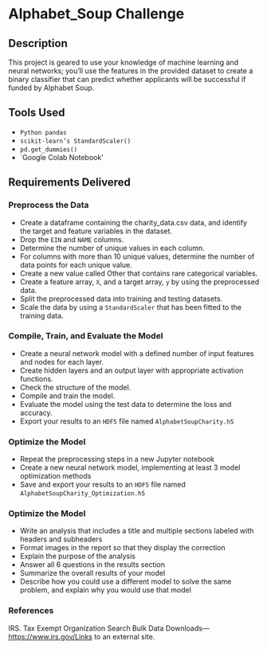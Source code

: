 # Alphabet_Soup Challenge

## Description
This project is geared to use your knowledge of machine learning and neural networks; you’ll use the features in the provided dataset to create a binary classifier that can predict whether applicants will be successful if funded by Alphabet Soup.

## Tools Used
- `Python pandas`
- `scikit-learn’s StandardScaler()`
- `pd.get_dummies()`
- `Google Colab Notebook'
  
## Requirements Delivered 

### Preprocess the Data
- Create a dataframe containing the charity_data.csv data, and identify the target and feature variables in the dataset.
- Drop the `EIN` and `NAME` columns.
- Determine the number of unique values in each column.
- For columns with more than 10 unique values, determine the number of data points for each unique value.
- Create a new value called Other that contains rare categorical variables.
- Create a feature array, `X`, and a target array, `y` by using the preprocessed data.
- Split the preprocessed data into training and testing datasets.
- Scale the data by using a `StandardScaler` that has been fitted to the training data.

### Compile, Train, and Evaluate the Model
- Create a neural network model with a defined number of input features and nodes for each layer.
- Create hidden layers and an output layer with appropriate activation functions.
- Check the structure of the model.
- Compile and train the model.
- Evaluate the model using the test data to determine the loss and accuracy.
- Export your results to an `HDF5` file named `AlphabetSoupCharity.h5` 

### Optimize the Model
- Repeat the preprocessing steps in a new Jupyter notebook 
- Create a new neural network model, implementing at least 3 model optimization methods 
- Save and export your results to an `HDF5` file named `AlphabetSoupCharity_Optimization.h5` 

### Optimize the Model
- Write an analysis that includes a title and multiple sections labeled with headers and subheaders 
- Format images in the report so that they display the correction
- Explain the purpose of the analysis 
- Answer all 6 questions in the results section 
- Summarize the overall results of your model 
- Describe how you could use a different model to solve the same problem, and explain why you would use that model

### References
IRS. Tax Exempt Organization Search Bulk Data Downloads—https://www.irs.gov/Links to an external site.
